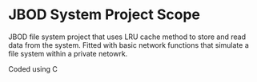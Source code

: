 # JBOD System Project Scope
JBOD file system project that uses LRU cache method to store and read data from the system. Fitted with basic network functions that simulate a file system within a private netowrk.

Coded using C
